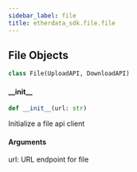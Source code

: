 ```yaml
---
sidebar_label: file
title: etherdata_sdk.file.file
---
```


## File Objects

```python
class File(UploadAPI, DownloadAPI)
```

#### \_\_init\_\_

```python
def __init__(url: str)
```

Initialize a file api client

#### Arguments

url: URL endpoint for file

